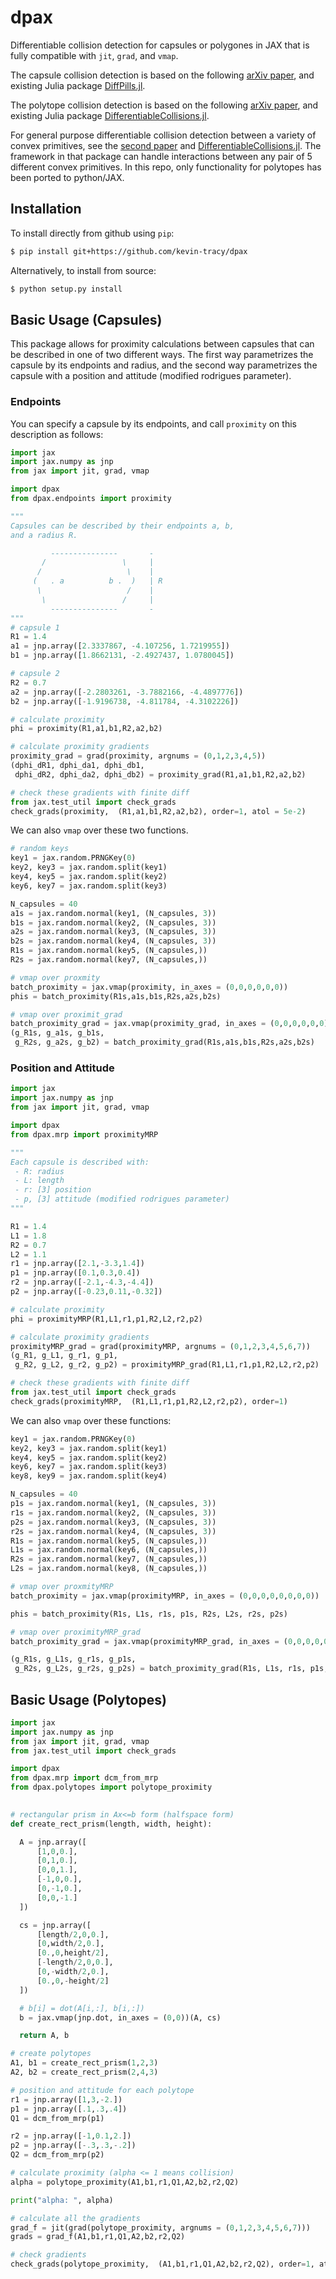 # dpax
Differentiable collision detection for capsules or polygones in JAX that is fully compatible with `jit`, `grad`, and `vmap`. 

The capsule collision detection is based on the following [arXiv paper](https://arxiv.org/abs/2207.00202), and existing Julia package [DiffPills.jl](https://github.com/kevin-tracy/DiffPills.jl).

The polytope collision detection is based on the following [arXiv paper](https://arxiv.org/abs/2207.00669), and existing Julia package [DifferentiableCollisions.jl](https://github.com/kevin-tracy/DifferentiableCollisions.jl).

For general purpose differentiable collision detection between a variety of convex primitives, see the [second paper](https://arxiv.org/abs/2207.00669) and [DifferentiableCollisions.jl](https://github.com/kevin-tracy/DifferentiableCollisions.jl).  The framework in that package can handle interactions between any pair of 5 different convex primitives. In this repo, only functionality for polytopes has been ported to python/JAX.

## Installation

To install directly from github using `pip`:

```bash
$ pip install git+https://github.com/kevin-tracy/dpax
```

Alternatively, to install from source:

```bash
$ python setup.py install
```

## Basic Usage (Capsules)
This package allows for proximity calculations between capsules that can be described in one of two different ways. The first way parametrizes the capsule by its endpoints and radius, and the second way parametrizes the capsule with a position and attitude (modified rodrigues parameter). 

### Endpoints

You can specify a capsule by its endpoints, and call `proximity` on this description as follows:
```python
import jax
import jax.numpy as jnp 
from jax import jit, grad, vmap 

import dpax
from dpax.endpoints import proximity

"""
Capsules can be described by their endpoints a, b,
and a radius R. 

         ---------------       -
       /                 \     |  
      /                   \    |
     (   . a          b .  )   | R
      \                   /    |
       \                 /     |
         ---------------       -
"""         
# capsule 1 
R1 = 1.4
a1 = jnp.array([2.3337867, -4.107256, 1.7219955])
b1 = jnp.array([1.8662131, -2.4927437, 1.0780045])

# capsule 2 
R2 = 0.7
a2 = jnp.array([-2.2803261, -3.7882166, -4.4897776])
b2 = jnp.array([-1.9196738, -4.811784, -4.3102226])

# calculate proximity 
phi = proximity(R1,a1,b1,R2,a2,b2)

# calculate proximity gradients
proximity_grad = grad(proximity, argnums = (0,1,2,3,4,5))
(dphi_dR1, dphi_da1, dphi_db1,
 dphi_dR2, dphi_da2, dphi_db2) = proximity_grad(R1,a1,b1,R2,a2,b2)

# check these gradients with finite diff
from jax.test_util import check_grads
check_grads(proximity,  (R1,a1,b1,R2,a2,b2), order=1, atol = 5e-2)
```
We can also `vmap` over these two functions. 
```python 
# random keys 
key1 = jax.random.PRNGKey(0)
key2, key3 = jax.random.split(key1)
key4, key5 = jax.random.split(key2)
key6, key7 = jax.random.split(key3)

N_capsules = 40
a1s = jax.random.normal(key1, (N_capsules, 3))
b1s = jax.random.normal(key2, (N_capsules, 3))
a2s = jax.random.normal(key3, (N_capsules, 3))
b2s = jax.random.normal(key4, (N_capsules, 3))
R1s = jax.random.normal(key5, (N_capsules,))
R2s = jax.random.normal(key7, (N_capsules,))

# vmap over proxmity
batch_proximity = jax.vmap(proximity, in_axes = (0,0,0,0,0,0))
phis = batch_proximity(R1s,a1s,b1s,R2s,a2s,b2s)

# vmap over proximit_grad
batch_proximity_grad = jax.vmap(proximity_grad, in_axes = (0,0,0,0,0,0))
(g_R1s, g_a1s, g_b1s,
 g_R2s, g_a2s, g_b2) = batch_proximity_grad(R1s,a1s,b1s,R2s,a2s,b2s)
```

### Position and Attitude

```python
import jax
import jax.numpy as jnp 
from jax import jit, grad, vmap 

import dpax
from dpax.mrp import proximityMRP

"""
Each capsule is described with:
 - R: radius 
 - L: length 
 - r: [3] position 
 - p, [3] attitude (modified rodrigues parameter)
"""

R1 = 1.4
L1 = 1.8
R2 = 0.7
L2 = 1.1
r1 = jnp.array([2.1,-3.3,1.4])
p1 = jnp.array([0.1,0.3,0.4])
r2 = jnp.array([-2.1,-4.3,-4.4])
p2 = jnp.array([-0.23,0.11,-0.32])

# calculate proximity 
phi = proximityMRP(R1,L1,r1,p1,R2,L2,r2,p2)

# calculate proximity gradients 
proximityMRP_grad = grad(proximityMRP, argnums = (0,1,2,3,4,5,6,7))
(g_R1, g_L1, g_r1, g_p1,
 g_R2, g_L2, g_r2, g_p2) = proximityMRP_grad(R1,L1,r1,p1,R2,L2,r2,p2)

# check these gradients with finite diff
from jax.test_util import check_grads
check_grads(proximityMRP,  (R1,L1,r1,p1,R2,L2,r2,p2), order=1)
```
We can also `vmap` over these functions:

```python
key1 = jax.random.PRNGKey(0)
key2, key3 = jax.random.split(key1)
key4, key5 = jax.random.split(key2)
key6, key7 = jax.random.split(key3)
key8, key9 = jax.random.split(key4)

N_capsules = 40
p1s = jax.random.normal(key1, (N_capsules, 3))
r1s = jax.random.normal(key2, (N_capsules, 3))
p2s = jax.random.normal(key3, (N_capsules, 3))
r2s = jax.random.normal(key4, (N_capsules, 3))
R1s = jax.random.normal(key5, (N_capsules,))
L1s = jax.random.normal(key6, (N_capsules,))
R2s = jax.random.normal(key7, (N_capsules,))
L2s = jax.random.normal(key8, (N_capsules,))

# vmap over proxmityMRP
batch_proximity = jax.vmap(proximityMRP, in_axes = (0,0,0,0,0,0,0,0))

phis = batch_proximity(R1s, L1s, r1s, p1s, R2s, L2s, r2s, p2s)

# vmap over proximityMRP_grad
batch_proximity_grad = jax.vmap(proximityMRP_grad, in_axes = (0,0,0,0,0,0,0,0))

(g_R1s, g_L1s, g_r1s, g_p1s,
 g_R2s, g_L2s, g_r2s, g_p2s) = batch_proximity_grad(R1s, L1s, r1s, p1s, R2s, L2s, r2s, p2s)
```

## Basic Usage (Polytopes) 


```python 
import jax
import jax.numpy as jnp 
from jax import jit, grad, vmap 
from jax.test_util import check_grads

import dpax
from dpax.mrp import dcm_from_mrp
from dpax.polytopes import polytope_proximity

 
# rectangular prism in Ax<=b form (halfspace form)
def create_rect_prism(length, width, height):

  A = jnp.array([
      [1,0,0.],
      [0,1,0.],
      [0,0,1.],
      [-1,0,0.],
      [0,-1,0.],
      [0,0,-1.]
  ])

  cs = jnp.array([
      [length/2,0,0.],
      [0,width/2,0.],
      [0.,0,height/2],
      [-length/2,0,0.],
      [0,-width/2,0.],
      [0.,0,-height/2]
  ])

  # b[i] = dot(A[i,:], b[i,:]) 
  b = jax.vmap(jnp.dot, in_axes = (0,0))(A, cs)

  return A, b 

# create polytopes 
A1, b1 = create_rect_prism(1,2,3)
A2, b2 = create_rect_prism(2,4,3)

# position and attitude for each polytope 
r1 = jnp.array([1,3,-2.])
p1 = jnp.array([.1,.3,.4])
Q1 = dcm_from_mrp(p1)

r2 = jnp.array([-1,0.1,2.])
p2 = jnp.array([-.3,.3,-.2])
Q2 = dcm_from_mrp(p2)

# calculate proximity (alpha <= 1 means collision) 
alpha = polytope_proximity(A1,b1,r1,Q1,A2,b2,r2,Q2)

print("alpha: ", alpha)

# calculate all the gradients 
grad_f = jit(grad(polytope_proximity, argnums = (0,1,2,3,4,5,6,7)))
grads = grad_f(A1,b1,r1,Q1,A2,b2,r2,Q2)

# check gradients 
check_grads(polytope_proximity,  (A1,b1,r1,Q1,A2,b2,r2,Q2), order=1, atol = 2e-1)
```
